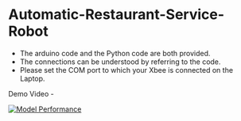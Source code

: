# Automatic-Restaurant-Service-Robot

- The arduino code and the Python code are both provided. 
- The connections can be understood by referring to the code. 
- Please set the COM port to which your Xbee is connected on the Laptop. 

Demo Video - 

[![Model Performance](https://img.youtube.com/vi/y2YrHHljU3k/0.jpg)](https://youtu.be/y2YrHHljU3k)
